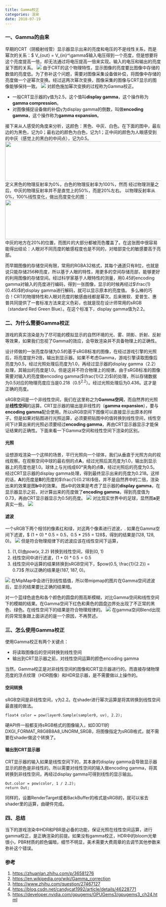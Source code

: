 ```yaml
---
title: Gamma校正
categories: 渲染
date: 2018-07-19
---
```


### 一、Gamma的由来
早期的CRT（阴极射线管）显示器显示出来的亮度和电压的不是线性关系，而是幂次的关系：$ V_{out} = V_{in}^\gamma$输入电压得到一个亮度，但是想要将这个亮度提高一倍，却无法通过将电压提高一倍来实现。输入的电压和输出的亮度呈下图的关系。
![](http://ww1.sinaimg.cn/large/c5c3a364ly1fw7t9fviekj208w05gdfv.jpg)
由于CRT的这个物理特性，显示图像的亮度要比图像中存储的数值的亮度低。为了弥补这个问题，需要对图像采集设备做补偿，将图像中存储的亮度做一个逆幂次变换。经过这两次幂次变换，图像采集的图像与CRT显示的图像能够保持一致。
![](http://ww1.sinaimg.cn/large/c5c3a364ly1fw7t9fvf1ej208c06qgm3.jpg)
对颜色施加幂次变换的过程称为Gamma校正。
- 一般CRT显示器的γ值为2.5，这个值叫**display gamma**，这个操作称为**gamma compression**。
- 对图像捕捉设备做的补偿γ为display gamma的倒数，叫做**encoding gamma**，这个操作称为**gamma expansion**。

接下来从人感受的角度来分析，这颜色：黑色、中灰、白色。在下面的图中，最左边的为黑色，记为0；最右边的颜色为白色，记为1；正中间的颜色为人眼感受到的中灰（感觉上的黑白的中间点），记为0.5。
<img src="http://ww1.sinaimg.cn/large/c5c3a364ly1fw6eowio2yj20dw046dgr.jpg" width=512 height=128 />
定义黑色的物理反射率为0%，白色的物理反射率为100%，然而 经过物理测量之后，中灰的物理反射率并不是直觉上的50%，而是20%左右。
以物理反射率从0%，100%线性变化，做出亮度变化的图：
<img src="http://ww1.sinaimg.cn/large/c5c3a364ly1fw6fgdia0gj20k00463ye.jpg" width=512 height=128 />
中灰的地方在20%的位置，而图片的大部分都被亮色覆盖了。在这张图中很容易能得出结论：人眼对不同亮度的敏感程度也是不同的，对暗部变化的敏感要高于亮部。

而早期图像的存储空间有限，常用的RGBA32格式，其每个通道只有8位，也就是说只能存储256种亮度，所以基于人眼的特性，用更多的空间存储亮部，能够更好的利用图像的存储空间。经过科学家基于人眼特性的测量，用0.45的encoding gamma对输入的亮度进行编码，得到一张图像，显示的时候再经过$\frac{1}{0.45}$的display gamma进行解码，就可以显示原本的亮度值。
多么棒的巧合！CRT的物理特性和人眼对亮度的敏感曲线都是幂次。后来微软、爱普生、惠普共同提供了一套标准方法来定义色彩，也就是现在设计师常用的sRGB（standard Red Green Blue）。在这个标准下，display gamma值为2.2。

### 二、为什么需要Gamma校正
游戏的真实渲染是为了尽可能的模拟显示的自然环境的光、雾、阴影、折射、反射等效果，如果我们忽视了Gamma的效应，会导致渲染并不具备物理上的正确性。

设计师做的一张亮度存储为0.5的基于sRGB标准的图像，在经过游戏引擎的光照后，将亮度提升2倍，输出到显示器。如果不考虑Gamma，游戏引擎读取图像后亮度为0.5，经过光照处理后亮度为1.0，再经过显示器的display gamma（2.2）处理，其输出的亮度是1.0。但是这并不符合物理上的规律。由于sRGB标准的图像需要对输入的亮度做encoding gamma($\frac{1}{2.2}$)的处理，所以存储数据为0.5对应的物理亮度应当是0.218（$0.5^{2.2}$）。经过光照处理后为0.436。这才是正确的亮度。

sRGB空间是一个非线性空间，我们在这里称之为**Gamma空间**，而自然界的光照是**线性空间**的运算。CRT显示器的输出是非线性的（**gamma expansion**），要与**encoding gamma**配合使用。所以sRGB空间下图像可以直接显示出原本的样子。但是如果对贴图进行光照运算，必须要把贴图中的值转换到线性空间，线性空间下计算出来的光照必须要经过**encoding gamma**，再由CRT显示器显示才能保证结果的正确性。下面来看一下Gamma空间和线性空间下渲染的区别。

#### 光照

设想游戏渲染一个这样的场景，平行光照向一个球体，我们从垂直于光照方向的视线观察。在观察空间中球的最右侧的点**A**，经过光照后其亮度为1.0，输出到显示器上的亮度也是1.0。球体上与光线成60°夹角的点**B**，经过光照后的亮度为0.5。经过CRT显示器的display gamma处理，得到最终显示出来的亮度为0.218。这样的话，**A**的亮度是**B**的亮度的$\frac{1}{0.218}$倍，并不是自然界中的二倍，渲染出来的效果是图**b**中的效果。
图a中的效果是考虑了显示器的**display gamma**，在显示器显示之前，对计算出来的亮度做了**encoding gamma**，得到亮度值为0.73，再由CRT显示器显示为0.5的亮度。
![](http://ww1.sinaimg.cn/large/c5c3a364ly1fw7u8hjtd6j20dw05lt8x.jpg)
对比现实世界中的足球，显然图**a**更真实一些。
![](http://ww1.sinaimg.cn/large/c5c3a364ly1fw7x5otbscj207q05pac8.jpg)

#### 滤波
一个sRGB下两个相邻的像素红和绿，对这两个像素进行滤波，.
如果在Gamma空间下滤波，$ (1 + 0) * 0.5 = 0.5$，$0.5 * 255 = 128$，得到的结果是(128, 128, 0)。
![](http://ww1.sinaimg.cn/large/c5c3a364ly1fw7yesngv6j208f03l741.jpg)
但是符合物理规律下的滤波应该在线性空间下运算，
1. $(1, 0)$由$pow(x, 2.2)$ 转换到线性空间，得到(0, 1)
2. 线性空间中进行滤波，$(1 + 0) * 0.5 = 0.5$
3. 线性空间中运算的结果转换到sRGB空间下，$pow(0.5, \frac{1}{2.2}) = 0.73$
所以正确的结果是(187, 187, 0)。

![](http://ww1.sinaimg.cn/large/c5c3a364ly1fw7yefmyahj208f03l741.jpg)
在MipMap中会进行到线性插值，所以带mipmap的图片在Gamma空间滤波后，显示的结果要比正确的结果暗。

对一个蓝绿色底色和各个颜色的圆盘的图高斯模糊，对比Gamma空间和线性空间下的模糊的结果。在Gamma空间下红色和黄色的圆盘边界处出现了不正常的黑色、绿色。在线性空间下的结果是符合物理规律的。
![](http://ww1.sinaimg.cn/large/c5c3a364ly1fw9u69x9lgj20lc0e8ag0.jpg)
在gamma空间Blend出现的异常现象跟上面讲述的是一个原因，不再赘述。

### 三、怎么使用Gamma校正
使用Gamma校正有两个关键点：
- 将读取图像后的空间转换到线性空间
- 输出到CRT显示器之前，对线性空间运算的颜色encoding gamma

当然，Gamma校正是对非线性空间的图像和CRT显示器进行的。而直接存储物理亮度的浮点纹理（HDR图像）和HDR显示器，是不需要做以上操作的。

#### 空间转换
sRGB空间是非线性空间，γ为2.2。在shader进行幂次运算是将其转换到线性空间最直接的做法。
``` hlsl
float4 color = pow(layer0.Sample(sampler0, uv), 2.2);
```
硬API件一般都支持sRGB格式的图像输入，如D3D11的DXGI_FORMAT_R8G8B8A8_UNORM_SRGB，将图像指定为sRGB格式，就不需要在shader做这个转换了。

#### 输出到CRT显示器
CRT显示器的输入如果是线性空间下的，其本身的display gamma会导致显示器显示的颜色是非线性的。所以需要对线性空间的输入做encoding gamma，将其转换到非线性空间，再经过display gamma可得到线性的显示输出。
``` hlsl
Out.color = pow(color, 1 / 2.2);
return Out;
```
同样的，设置RenderTarget或者BackBuffer的格式是sRGB的，就可以省去shader里的运算，由硬件完成。

### 四、总结
当下的游戏渲染中HDR和PBR是必备的功能，保证光照在线性空间运算，进行gamma校正，是正确渲染的前提。如果没有gamma校正，HDR中的bloom光晕很小，PBR材质的颜色偏暗，细节不明显，美术需要大费周章的去调节其他参数来弥补这个错误。

### 参考
1. https://zhuanlan.zhihu.com/p/36581276
2. https://en.wikipedia.org/wiki/Gamma_correction
3. https://www.zhihu.com/question/27467127
4. https://blog.csdn.net/candycat1992/article/details/46228771
5. https://developer.nvidia.com/gpugems/GPUGems3/gpugems3_ch24.html